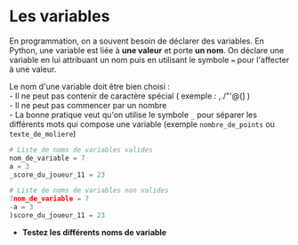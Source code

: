 # Les variables  

En programmation, on a souvent besoin de déclarer des variables.
En Python, une variable est liée à __une valeur__ et porte __un nom__. On déclare une variable en lui attribuant un nom puis en utilisant le symbole `=` pour l'affecter à une valeur.      

Le nom d'une variable doit être bien choisi :  
    - Il ne peut pas contenir de caractère spécial ( exemple : ,./"'@(]  )    
    - Il ne peut pas commencer par un nombre  
    - La bonne pratique veut qu'on utilise le symbole `_` pour séparer les différents mots qui compose une variable (exemple `nombre_de_points` ou `texte_de_moliere`)

```Python
# Liste de noms de variables valides  
nom_de_variable = 7
a = 3
_score_du_joueur_11 = 23

# Liste de noms de variables non valides
7nom_de_variable = 7
-a = 3
)score_du_joueur_11 = 23
```

- __Testez les différents noms de variable__  

